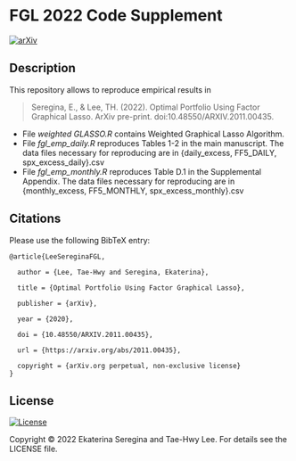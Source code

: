 # FGL 2022 Code Supplement
[![arXiv](https://img.shields.io/badge/arXiv-2011.00435-b31b1b.svg?style=plastic)](https://arxiv.org/pdf/2011.00435)&nbsp;&nbsp;


## Description

This repository allows to reproduce empirical results in 
> Seregina, E., & Lee, TH. (2022). Optimal Portfolio Using Factor Graphical Lasso. ArXiv pre-print. doi:10.48550/ARXIV.2011.00435.

- File <i>weighted GLASSO.R</i> contains Weighted Graphical Lasso Algorithm.
- File <i>fgl_emp_daily.R</i> reproduces Tables 1-2 in the main manuscript. The data files necessary for reproducing are in {daily_excess, FF5_DAILY, spx_excess_daily}.csv
- File <i>fgl_emp_monthly.R</i> reproduces Table D.1 in the Supplemental Appendix. The data files necessary for reproducing are in {monthly_excess, FF5_MONTHLY, spx_excess_monthly}.csv

## Citations
Please use the following BibTeX entry:
```
@article{LeeSereginaFGL,
  
  author = {Lee, Tae-Hwy and Seregina, Ekaterina},
  
  title = {Optimal Portfolio Using Factor Graphical Lasso},
  
  publisher = {arXiv},
  
  year = {2020},
    
  doi = {10.48550/ARXIV.2011.00435},
  
  url = {https://arxiv.org/abs/2011.00435},
  
  copyright = {arXiv.org perpetual, non-exclusive license}
}

```
## License 
[![License](https://img.shields.io/static/v1?label=license&message=MIT&labelColor=grey&color=success&style=flat-square)](http://choosealicense.com/licenses/mit/)


Copyright © 2022 Ekaterina Seregina and Tae-Hwy Lee. For details see the LICENSE file.

